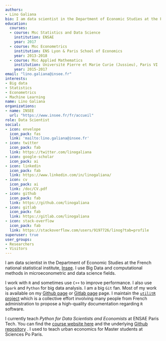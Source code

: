```yaml
---
authors:
- Lino Galiana
bio: I am data scientist in the Department of Economic Studies at the French national statistical institute, [Insee](https://www.insee.fr/fr/accueil). I study Big Data and computational methods related to microeconometric and data science fields. 
education:
  courses:
  - course: Msc Statistics and Data Science
    institution: ENSAE
    year: 2017
  - course: Msc Econometrics
    institution: ENS Lyon & Paris School of Economics
    year: 2013-2018
  - course: Msc Applied Mathematics
    institution: Université Pierre et Marie Curie (Jussieu), Paris VI
    year: 2015-2017
email: "lino.galiana@insee.fr"
interests:
- Big data
- Statistics
- Econometrics
- Machine Learning
name: Lino Galiana
organizations:
- name: INSEE
  url: "https://www.insee.fr/fr/accueil"
role: Data Scientist
social:
- icon: envelope
  icon_pack: fas
  link: 'mailto:lino.galiana@insee.fr'
- icon: twitter
  icon_pack: fab
  link: https://twitter.com/linogaliana
- icon: google-scholar
  icon_pack: ai
- icon: linkedin
  icon_pack: fab
  link: https://www.linkedin.com/in/linogaliana/
- icon: cv
  icon_pack: ai
  link: /doc/CV.pdf
- icon: github
  icon_pack: fab
  link: https://github.com/linogaliana
- icon: gitlab
  icon_pack: fab
  link: https://gitlab.com/linogaliana
- icon: stack-overflow
  icon_pack: fab
  link: https://stackoverflow.com/users/9197726/linog?tab=profile
superuser: true
user_groups:
- Researchers
- Visitors
---
```



I am data scientist in the Department of Economic Studies at the French national statistical institute, [Insee](https://www.insee.fr/fr/accueil). I use Big Data and computational methods in microeconometric and data science fields. 

I work with `R` <i class="fab fa-r-project"></i> and sometimes use `C++` to improve performance. I also use `Spark` and `Python` <i class="fab fa-python"></i> for big data analysis. I am a big `Git` <i class="fab fa-git-alt"></i> fan. Most of my work is available on my <a href="https://github.com/linogaliana" class="github"><i class="fab fa-github"></i></a> [Github page](https://github.com/linogaliana) or <a href="https://github.com/linogaliana" class="github"><i class="fab fa-gitlab"></i></a> [Gitlab page](https://gitlab.com/linogaliana) page. I maintain the [`utilitR` project](https://www.utilitr.org/) which is a collective effort involving many people from French administration to propose a high-quality documentation regarding `R` <i class="fab fa-r-project"></i> software.

I currently teach *Python for Data Scientists and Economists* at ENSAE Paris Tech.
You can find the [course website here](https://linogaliana-teaching.netlify.app/) and the
underlying [Github repository](https://github.com/linogaliana/python-datascientist) <a href="https://github.com/linogaliana/python-datascientist" class="github"><i class="fab fa-github"></i></a>. I used to teach urban economics for Master students at Sciences Po Paris.

